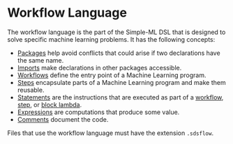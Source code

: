 # Workflow Language

The workflow language is the part of the Simple-ML DSL that is designed to solve specific machine learning problems. It has the following concepts:

* [Packages][packages] help avoid conflicts that could arise if two declarations have the same name.
* [Imports][imports] make declarations in other packages accessible.
* [Workflows][workflows] define the entry point of a Machine Learning program.
* [Steps][steps] encapsulate parts of a Machine Learning program and make them reusable.
* [Statements][statements] are the instructions that are executed as part of a [workflow][workflows], [step][steps], or [block lambda][block-lambdas].
* [Expressions][expressions] are computations that produce some value.
* [Comments][comments] document the code.

Files that use the workflow language must have the extension `.sdsflow`.

[packages]: ../common/packages.md
[imports]: ../common/imports.md
[workflows]: ./workflows.md
[steps]: ./steps.md
[statements]: ./statements.md
[expressions]: ./expressions.md
[block-lambdas]: ./expressions.md#block-lambdas
[comments]: ../common/comments.md
